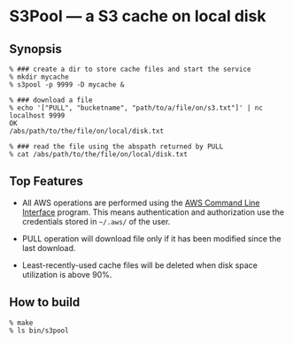 # S3Pool &mdash; a S3 cache on local disk

## Synopsis

    % ### create a dir to store cache files and start the service
    % mkdir mycache
    % s3pool -p 9999 -D mycache &

    % ### download a file 
    % echo '["PULL", "bucketname", "path/to/a/file/on/s3.txt"]' | nc localhost 9999
    OK
    /abs/path/to/the/file/on/local/disk.txt

    % ### read the file using the abspath returned by PULL
    % cat /abs/path/to/the/file/on/local/disk.txt
    

## Top Features

+ All AWS operations are performed using the [AWS Command Line
Interface](https://aws.amazon.com/cli/) program. This means
authentication and authorization use the credentials stored in
`~/.aws/` of the user.

+ PULL operation will download file only if it has been modified since
the last download. 

+ Least-recently-used cache files will be deleted when disk space
utilization is above 90%.

## How to build

    % make 
    % ls bin/s3pool


